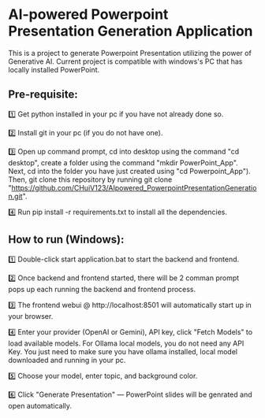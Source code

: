 # AI-powered Powerpoint Presentation Generation Application
This is a project to generate Powerpoint Presentation utilizing the power of Generative AI. Current project is compatible with windows's PC that has locally installed PowerPoint. 


<h2> Pre-requisite: </h2>

1️⃣ Get python installed in your pc if you have not already done so. 

2️⃣ Install git in your pc (if you do not have one). 

3️⃣ Open up command prompt, cd into desktop using the command "cd desktop", create a folder using the command "mkdir PowerPoint_App". 
    Next, cd into the folder you have just created using "cd Powerpoint_App"). 
    Then, git clone this repository by running git clone "https://github.com/CHuiV123/AIpowered_PowerpointPresentationGeneration.git". 

4️⃣ Run pip install -r requirements.txt to install all the dependencies. 


<h2> How to run (Windows): </h2>

1️⃣ Double-click start application.bat to start the backend and frontend. 

2️⃣ Once backend and frontend started, there will be 2 comman prompt pops up each running the backend and frontend process. 

3️⃣ The frontend webui @ http://localhost:8501 will automatically start up in your browser.

4️⃣ Enter your provider (OpenAI or Gemini), API key, click "Fetch Models" to load available models. For Ollama local models, you do not need any API Key. You just need to make sure you have ollama installed, local model downloaded and running in your pc. 

5️⃣ Choose your model, enter topic, and background color.

6️⃣ Click "Generate Presentation" — PowerPoint slides will be genrated and open automatically.

